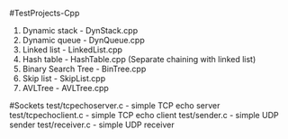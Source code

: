 #TestProjects-Cpp

1. Dynamic stack - DynStack.cpp
2. Dynamic queue - DynQueue.cpp
3. Linked list - LinkedList.cpp
4. Hash table - HashTable.cpp (Separate chaining with linked list)
5. Binary Search Tree  - BinTree.cpp
6. Skip list - SkipList.cpp
7. AVLTree - AVLTree.cpp

#Sockets
test/tcpechoserver.c - simple TCP echo server
test/tcpechoclient.c - simple TCP echo client
test/sender.c 		 - simple UDP sender
test/receiver.c 	 - simple UDP receiver